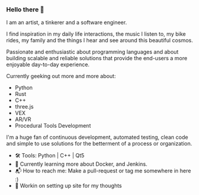 ### Hello there 👋

I am an artist, a tinkerer and a software engineer.

I find inspiration in my daily life interactions, the music I listen to, my bike rides, my family and the things I hear and see around this beautiful cosmos. 

Passionate and enthusiastic about programming languages and about building scalable and reliable solutions that provide the end-users a more enjoyable day-to-day experience. 

Currently geeking out more and more about:
- Python
- Rust
- C++
- three.js
- VEX
- AR/VR
- Procedural Tools Development

I'm a huge fan of continuous development, automated testing, clean code and simple to use solutions for the betterment of a process or organization. 

- 🛠 Tools: Python | C++ | Qt5
- 📔 Currently learning more about Docker, and Jenkins.
- 📬 How to reach me: Make a pull-request or tag me somewhere in here :)
- 📝 Workin on setting up site for my thoughts

